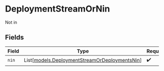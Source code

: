 # DeploymentStreamOrNin

Not in


## Fields

| Field                                                                                          | Type                                                                                           | Required                                                                                       | Description                                                                                    |
| ---------------------------------------------------------------------------------------------- | ---------------------------------------------------------------------------------------------- | ---------------------------------------------------------------------------------------------- | ---------------------------------------------------------------------------------------------- |
| `nin`                                                                                          | List[[models.DeploymentStreamOrDeploymentsNin](../models/deploymentstreamordeploymentsnin.md)] | :heavy_check_mark:                                                                             | N/A                                                                                            |